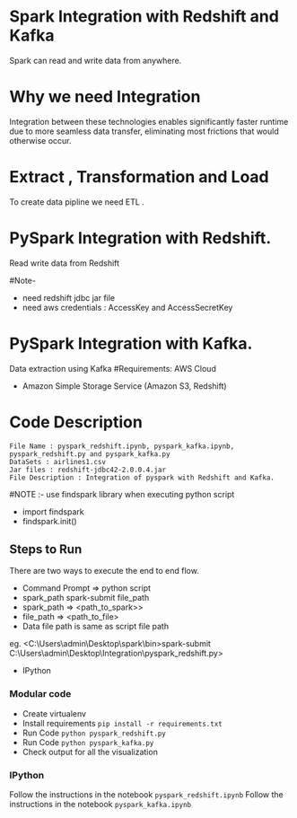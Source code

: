 
#  Spark Integration with  Redshift and Kafka
Spark can read and write data from anywhere.
# Why we need Integration
Integration between these technologies enables significantly faster runtime due to more seamless data transfer, eliminating most frictions that would otherwise occur.

    
# Extract , Transformation and Load 
To create data pipline we need ETL .


# PySpark Integration with Redshift.
Read write data from Redshift

#Note- 
- need redshift jdbc jar file
- need aws credentials : AccessKey and AccessSecretKey





# PySpark Integration with Kafka.
Data extraction using Kafka
#Requirements: AWS Cloud

- Amazon Simple Storage Service (Amazon S3, Redshift)
# Code Description
    File Name : pyspark_redshift.ipynb, pyspark_kafka.ipynb, pyspark_redshift.py and pyspark_kafka.py
    DataSets : airlines1.csv
    Jar files : redshift-jdbc42-2.0.0.4.jar
    File Description : Integration of pyspark with Redshift and Kafka.
    

#NOTE :- use findspark library when executing python script

 - import findspark
 - findspark.init()

## Steps to Run
There are two ways to execute the end to end flow.
 - Command Prompt => python script
 - spark_path spark-submit file_path
 - spark_path => <path_to_spark>>
 - file_path => <path_to_file>
 - Data file path is same as script file path

eg. <C:\Users\admin\Desktop\spark\bin>spark-submit C:\Users\admin\Desktop\Integration\pyspark_redshift.py>


- IPython

### Modular code
- Create virtualenv
- Install requirements `pip install -r requirements.txt`
- Run Code `python pyspark_redshift.py`
- Run Code `python pyspark_kafka.py`
- Check output for all the visualization
### IPython
Follow the instructions in the notebook `pyspark_redshift.ipynb`
Follow the instructions in the notebook `pyspark_kafka.ipynb`

 
